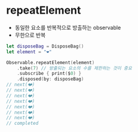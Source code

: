 # repeatElement

- 동일한 요소를 반복적으로 방출하는 observable
- 무한으로 반복

```swift
let disposeBag = DisposeBag()
let element = "❤️"

Observable.repeatElement(element)
    .take(7) // 방출되는 요소의 수를 제한하는 것이 중요
    .subscribe { print($0) }
    .disposed(by: disposeBag)
// next(❤️)
// next(❤️)
// next(❤️)
// next(❤️)
// next(❤️)
// next(❤️)
// next(❤️)
// completed
```